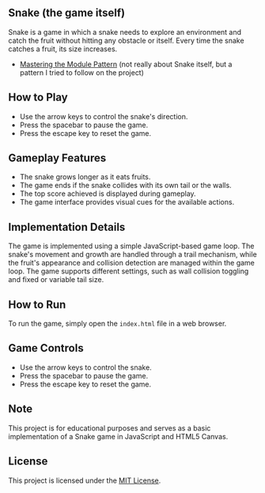 ## Snake (the game itself)

Snake is a game in which a snake needs to explore an environment and catch the fruit without hitting any obstacle or itself. Every time the snake catches a fruit, its size increases.

- [Mastering the Module Pattern](https://toddmotto.com/mastering-the-module-pattern/) (not really about Snake itself, but a pattern I tried to follow on the project)

## How to Play

- Use the arrow keys to control the snake's direction.
- Press the spacebar to pause the game.
- Press the escape key to reset the game.

## Gameplay Features

- The snake grows longer as it eats fruits.
- The game ends if the snake collides with its own tail or the walls.
- The top score achieved is displayed during gameplay.
- The game interface provides visual cues for the available actions.

## Implementation Details

The game is implemented using a simple JavaScript-based game loop. The snake's movement and growth are handled through a trail mechanism, while the fruit's appearance and collision detection are managed within the game loop. The game supports different settings, such as wall collision toggling and fixed or variable tail size.

## How to Run

To run the game, simply open the `index.html` file in a web browser.

## Game Controls

- Use the arrow keys to control the snake.
- Press the spacebar to pause the game.
- Press the escape key to reset the game.

## Note

This project is for educational purposes and serves as a basic implementation of a Snake game in JavaScript and HTML5 Canvas.

## License

This project is licensed under the [MIT License](LICENSE).
